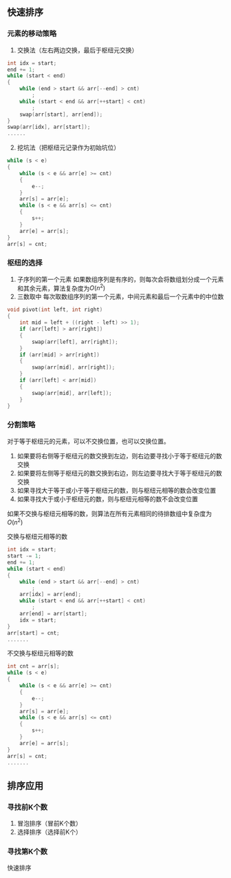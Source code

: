 
## 快速排序

### 元素的移动策略

1. 交换法（左右两边交换，最后于枢纽元交换）
```c++
int idx = start;
end += 1;
while (start < end)
{
	while (end > start && arr[--end] > cnt)
		;
	while (start < end && arr[++start] < cnt)
		;
	swap(arr[start], arr[end]);
}
swap(arr[idx], arr[start]);
......
```
2. 挖坑法（把枢纽元记录作为初始坑位）
```c++
while (s < e)
{
	while (s < e && arr[e] >= cnt)
	{
		e--;
	}
	arr[s] = arr[e];
	while (s < e && arr[s] <= cnt)
	{
		s++;
	}
	arr[e] = arr[s];
}
arr[s] = cnt;	
```

### 枢纽的选择

1. 子序列的第一个元素
	如果数组序列是有序的，则每次会将数组划分成一个元素和其余元素，算法复杂度为$O(n^2)$
2. 三数取中
	每次取数组序列的第一个元素，中间元素和最后一个元素中的中位数
```c++
void pivot(int left, int right)
{
    int mid = left + ((right - left) >> 1);
    if (arr[left] > arr[right])
    {
        swap(arr[left], arr[right]);
    }
    if (arr[mid] > arr[right])
    {
        swap(arr[mid], arr[right]);
    }
    if (arr[left] < arr[mid])
    {
        swap(arr[mid], arr[left]);
    }
}
```
### 分割策略

对于等于枢纽元的元素，可以不交换位置，也可以交换位置。

1. 如果要将右侧等于枢纽元的数交换到左边，则右边要寻找小于等于枢纽元的数交换
2. 如果要将左侧等于枢纽元的数交换到右边，则左边要寻找大于等于枢纽元的数交换
3. 如果寻找大于等于或小于等于枢纽元的数，则与枢纽元相等的数会改变位置
4. 如果寻找大于或小于枢纽元的数，则与枢纽元相等的数不会改变位置

如果不交换与枢纽元相等的数，则算法在所有元素相同的待排数组中复杂度为$O(n^2)$

交换与枢纽元相等的数
```c++
int idx = start;
start -= 1;
end += 1;
while (start < end)
{
	while (end > start && arr[--end] > cnt)
		;
	arr[idx] = arr[end];
	while (start < end && arr[++start] < cnt)
		;
	arr[end] = arr[start];
	idx = start;
}
arr[start] = cnt;
.......
```
不交换与枢纽元相等的数
```c++
int cnt = arr[s];
while (s < e)
{
	while (s < e && arr[e] >= cnt)
	{
		e--;
	}
	arr[s] = arr[e];
	while (s < e && arr[s] <= cnt)
	{
		s++;
	}
	arr[e] = arr[s];
}
arr[s] = cnt;
.......
```

## 排序应用

### 寻找前K个数

1. 冒泡排序（冒前K个数）
2. 选择排序（选择前K个）

### 寻找第K个数

快速排序